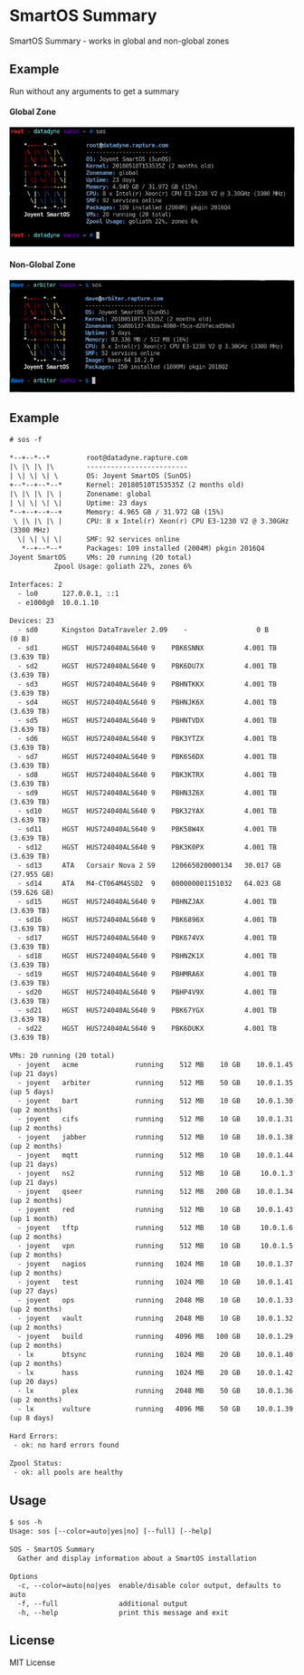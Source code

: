 SmartOS Summary
===============

SmartOS Summary - works in global and non-global zones

Example
-------

Run without any arguments to get a summary

#### Global Zone

![screenshot-global-zone](/screenshots/global-zone.png)

#### Non-Global Zone

![screenshot-zone](/screenshots/zone.png)

Example
-------

    # sos -f

	*--+--*--*         root@datadyne.rapture.com
	|\ |\ |\ |\        -------------------------
	| \| \| \| \       OS: Joyent SmartOS (SunOS)
	+--*--+--*--*      Kernel: 20180510T153535Z (2 months old)
	|\ |\ |\ |\ |      Zonename: global
	| \| \| \| \|      Uptime: 23 days
	*--+--+--+--+      Memory: 4.965 GB / 31.972 GB (15%)
	 \ |\ |\ |\ |      CPU: 8 x Intel(r) Xeon(r) CPU E3-1230 V2 @ 3.30GHz (3300 MHz)
	  \| \| \| \|      SMF: 92 services online
	   *--+--*--*      Packages: 109 installed (2004M) pkgin 2016Q4
	Joyent SmartOS     VMs: 20 running (20 total)
			   Zpool Usage: goliath 22%, zones 6%

    Interfaces: 2
      - lo0      127.0.0.1, ::1
      - e1000g0  10.0.1.10

    Devices: 23
      - sd0      Kingston DataTraveler 2.09    -                 0 B        (0 B)
      - sd1      HGST  HUS724040ALS640 9    PBK6SNNX          4.001 TB   (3.639 TB)
      - sd2      HGST  HUS724040ALS640 9    PBK6DU7X          4.001 TB   (3.639 TB)
      - sd3      HGST  HUS724040ALS640 9    PBHNTKKX          4.001 TB   (3.639 TB)
      - sd4      HGST  HUS724040ALS640 9    PBHNJK6X          4.001 TB   (3.639 TB)
      - sd5      HGST  HUS724040ALS640 9    PBHNTVDX          4.001 TB   (3.639 TB)
      - sd6      HGST  HUS724040ALS640 9    PBK3YTZX          4.001 TB   (3.639 TB)
      - sd7      HGST  HUS724040ALS640 9    PBK6S6DX          4.001 TB   (3.639 TB)
      - sd8      HGST  HUS724040ALS640 9    PBK3KTRX          4.001 TB   (3.639 TB)
      - sd9      HGST  HUS724040ALS640 9    PBHN3Z6X          4.001 TB   (3.639 TB)
      - sd10     HGST  HUS724040ALS640 9    PBK32YAX          4.001 TB   (3.639 TB)
      - sd11     HGST  HUS724040ALS640 9    PBK58W4X          4.001 TB   (3.639 TB)
      - sd12     HGST  HUS724040ALS640 9    PBK3K0PX          4.001 TB   (3.639 TB)
      - sd13     ATA   Corsair Nova 2 S9    120665020000134   30.017 GB  (27.955 GB)
      - sd14     ATA   M4-CT064M4SSD2  9    000000001151032   64.023 GB  (59.626 GB)
      - sd15     HGST  HUS724040ALS640 9    PBHNZJAX          4.001 TB   (3.639 TB)
      - sd16     HGST  HUS724040ALS640 9    PBK6896X          4.001 TB   (3.639 TB)
      - sd17     HGST  HUS724040ALS640 9    PBK674VX          4.001 TB   (3.639 TB)
      - sd18     HGST  HUS724040ALS640 9    PBHNZK1X          4.001 TB   (3.639 TB)
      - sd19     HGST  HUS724040ALS640 9    PBHMRA6X          4.001 TB   (3.639 TB)
      - sd20     HGST  HUS724040ALS640 9    PBHP4V9X          4.001 TB   (3.639 TB)
      - sd21     HGST  HUS724040ALS640 9    PBK67YGX          4.001 TB   (3.639 TB)
      - sd22     HGST  HUS724040ALS640 9    PBK6DUKX          4.001 TB   (3.639 TB)

    VMs: 20 running (20 total)
      - joyent   acme              running    512 MB    10 GB    10.0.1.45   (up 21 days)
      - joyent   arbiter           running    512 MB    50 GB    10.0.1.35   (up 5 days)
      - joyent   bart              running    512 MB    10 GB    10.0.1.30   (up 2 months)
      - joyent   cifs              running    512 MB    10 GB    10.0.1.31   (up 2 months)
      - joyent   jabber            running    512 MB    10 GB    10.0.1.38   (up 2 months)
      - joyent   mqtt              running    512 MB    10 GB    10.0.1.44   (up 21 days)
      - joyent   ns2               running    512 MB    10 GB     10.0.1.3   (up 21 days)
      - joyent   qseer             running    512 MB   200 GB    10.0.1.34   (up 2 months)
      - joyent   red               running    512 MB    10 GB    10.0.1.43   (up 1 month)
      - joyent   tftp              running    512 MB    10 GB     10.0.1.6   (up 2 months)
      - joyent   vpn               running    512 MB    10 GB     10.0.1.5   (up 2 months)
      - joyent   nagios            running   1024 MB    10 GB    10.0.1.37   (up 2 months)
      - joyent   test              running   1024 MB    10 GB    10.0.1.41   (up 27 days)
      - joyent   ops               running   2048 MB    10 GB    10.0.1.33   (up 2 months)
      - joyent   vault             running   2048 MB    10 GB    10.0.1.32   (up 2 months)
      - joyent   build             running   4096 MB   100 GB    10.0.1.29   (up 2 months)
      - lx       btsync            running   1024 MB    20 GB    10.0.1.40   (up 2 months)
      - lx       hass              running   1024 MB    20 GB    10.0.1.42   (up 20 days)
      - lx       plex              running   2048 MB    50 GB    10.0.1.36   (up 2 months)
      - lx       vulture           running   4096 MB    50 GB    10.0.1.39   (up 8 days)

    Hard Errors:
     - ok: no hard errors found

    Zpool Status:
     - ok: all pools are healthy

Usage
-----

    $ sos -h
    Usage: sos [--color=auto|yes|no] [--full] [--help]

    SOS - SmartOS Summary
      Gather and display information about a SmartOS installation

    Options
      -c, --color=auto|no|yes  enable/disable color output, defaults to auto
      -f, --full               additional output
      -h, --help               print this message and exit

License
-------

MIT License
